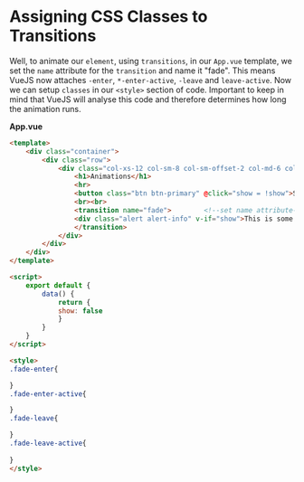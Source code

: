 # Assigning CSS Classes to Transitions

Well, to animate our `element`, using `transitions`, in our `App.vue` template, we set the `name` attribute for the `transition` and name it "fade". This means VueJS now attaches `-enter`, `*-enter-active`, `-leave` and `leave-active`. Now we can setup `classes` in our `<style>` section of code. Important to keep in mind that VueJS will analyse this code and therefore determines how long the animation runs. 

**App.vue**

```html
<template>
    <div class="container">
        <div class="row">
            <div class="col-xs-12 col-sm-8 col-sm-offset-2 col-md-6 col-md-offset-3">
                <h1>Animations</h1>
                <hr>
                <button class="btn btn-primary" @click="show = !show">Show Alert!</button>  
                <br><br>
                <transition name="fade">        <!--set name attribute-->
                <div class="alert alert-info" v-if="show">This is some Info</div>   
                </transition>
            </div>
        </div>
    </div>
</template>

<script>
    export default {
        data() {
            return {
            show: false          
            }
        }
    }
</script>

<style>
.fade-enter{

}
.fade-enter-active{

}
.fade-leave{

}
.fade-leave-active{
    
}
</style>
```
